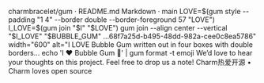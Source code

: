 
charmbracelet/gum · README.md
Markdown
·
main
LOVE=$(gum style --padding "1 4" --border double --border-foreground 57 "LOVE")
I_LOVE=$(gum join "$I" "$LOVE")
gum join --align center --vertical "$I_LOVE" "$BUBBLE_GUM"
…68f7a25d-b495-48dd-982a-cee0c8ea5786" width="600" alt="I LOVE Bubble Gum written out in four boxes with double borders…
echo 'I :heart: Bubble Gum :candy:' | gum format -t emoji
We’d love to hear your thoughts on this project. Feel free to drop us a note!
Charm热爱开源 • Charm loves open source
